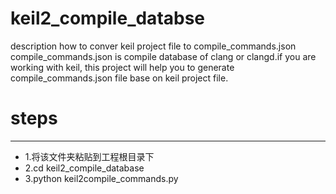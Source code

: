 # keil2_compile_databse
description how to conver keil project file to compile_commands.json
compile_commands.json is compile database of clang or clangd.if you are working with keil, this project will help you to generate compile_commands.json file base on keil project file.

# steps
---
* 1.将该文件夹粘贴到工程根目录下
* 2.cd keil2_compile_database
* 3.python keil2compile_commands.py
